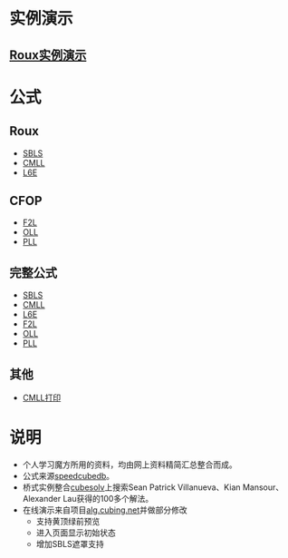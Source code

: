 # 实例演示
## [Roux实例演示](RouxExample.html)  

# 公式

## Roux
- [SBLS](SBLS.html)
- [CMLL](CMLL.html)
- [L6E](L6E.html)

## CFOP
- [F2L](F2L.html)
- [OLL](OLL.html)
- [PLL](PLL.html)

## 完整公式
- [SBLS](SBLSFull.html)
- [CMLL](CMLLFull.html)
- [L6E](L6EFull.html)
- [F2L](F2LFull.html)
- [OLL](OLLFull.html)
- [PLL](PLLFull.html)
## 其他
- [CMLL打印](CMLLPrint.html)

# 说明
- 个人学习魔方所用的资料，均由网上资料精简汇总整合而成。
- 公式来源[speedcubedb](http://www.speedcubedb.com)。  
- 桥式实例整合[cubesolv](http://cubesolv.es/)上搜索Sean Patrick Villanueva、Kian Mansour、Alexander Lau获得的100多个解法。  
- 在线演示来自项目[alg.cubing.net](https://github.com/cubing/alg.cubing.net)并做部分修改
    - 支持黄顶绿前预览
    - 进入页面显示初始状态
    - 增加SBLS遮罩支持
